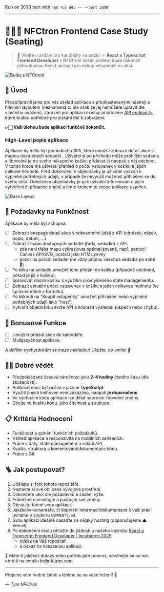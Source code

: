 Run on 3000 port with `npm run dev -- --port 3000`

---

# 🧑🏻‍🚀 NFCtron Frontend Case Study (Seating)

> 👋 Vítejte u zadání pro kandidáty na pozici ⚛️ **React a Typescript Frontend Developer** v NFCtron! Vaším úkolem bude
> dokončit jednoduchou React aplikaci pro nákup vstupenek na akci.

<img src="https://www.nfctron.com/data/blog/hr-mock.1733915983.jpg" alt="Buduj s NFCtron!" />

## 🎯 Úvod

Předpřipravili jsme pro vás základ aplikace s přednastavenými nástroji a hlavním layoutem (neznamená to ale však že jej nemůžete upravit dle vlastního uvážení).
Zaroveň pro aplikaci existují připravené [API endpointy](./API.md), které budou potřebné pro získání dat k zobrazení.

**👉🏻 Vaší úlohou bude aplikaci funkčně dokončit.**

### High-Level popis aplikace

Aplikace by měla být jednoduchá SPA, která umožní zobrazit detail akce s mapou dostupných sedadel .
Uživatel si po příchodu může prohlížet sedadla a libovolně je do svého nákupního košíku přidávat či naopak z něj odebírat.
V tomto kroce má uživatel přehled o počtu vstupenek v košíku a jejich celkové hodnotě.
Před dokončením objednávky je uživatel vyzván k vyplnění potřebných údajů, v případě že nevyužil možnost přihlášení se do svého účtu.
Odesláním objednávky je pak uživatel informován o jejím vytvoření či případné chybě a tímto krokem je scope aplikace uzavřen.

![Base Layout](./base-layout.png)

## 🌱 Požadavky na Funkčnost

Aplikace by měla být schopna:

-   [ ] Zobrazit onepage detail akce s relevantními údaji z API (obrázek, název, popis, datum, ...)
-   [ ] Zobrazit mapu dostupných sedadel (řada, sedadlo) z API.
    -   zde není třeba mapu vykreslovat optimalizovaně, např. pomocí Canvas API/SVG, postačí jako HTML prvky
    -   pozor na pořadí sedadel (ne vždy přijdou všechna sedadla po sobě 👀)
-   [ ] Po kliku na sedadlo umožnit jeho přidání do košíku (případně odebrání, pokud je již v košíku).
-   [ ] Spravovat obsah košíku s využitím promyšleného state managementu.
-   [ ] Zobrazit aktuální počet vstupenek v košíku a jejich celkovou hodnotu (ve správné měně a formátu).
-   [ ] Po kliknutí na "Koupit vstupenky" umožnit přihlášení nebo vyplnění potřebných údajů jako "host".
-   [ ] Vytvořit objednávku skrze API a zobrazit výsledek (úspěch nebo chybu).

## 🌟 Bonusové Funkce

-   [ ] Umožnit přidání akce do kalendáře.
-   [ ] Multijazyčnost aplikace.

_A dalším vychytávkám se meze nekladou! Ukažte, co umíte! 💫_

## ☝🏻 Dobré vědět

-   Předpokládaná časová náročnost jsou **2-4 hodiny** čistého času (dle zkušenosti).
-   Aplikace musí být psána v jazyce **TypeScript**.
-   Využití jiných knihoven není zakázáno, naopak **je doporučeno**.
-   Ve výchozím kódu aplikace lze dělat naprosto libovolné změny.
-   Dbejte na kvalitu kódu, jeho čitelnost a strukturu.

## 📋 Kritéria Hodnocení

-   Funkčnost a splnění funkčních požadavků.
-   Vzhled aplikace a responzivita na mobilních zařízeních.
-   Práce s daty, state management a volání API.
-   Kvalita, struktura a komentování/dokumentace kódu.
-   Práce s Git.

## 🪜 Jak postupovat?

1. Udělejte si fork tohoto repozitáře.
2. Nastavte si své oblíbené vývojové prostředí.
3. Dokončete úkol dle požadavků a zadání výše.
4. Průběžně commitujte a pushujte své změny.
5. Otestujte řádně svou aplikaci.
6. Jakékoliv komentáře, či doplnění informací/dokumentace k vaší práci uvítáme v souboru `COMMENTS.md`.
7. Svou aplikaci ideálně nasaďte na nějaký hosting (doporučujeme ▲ Vercel).
8. Po dokončení úkolu přiložte do žádosti u našeho inzerátu [React a Typescript Frontend Developer | Incubation 2025](https://www.nfctron.com/cs/kariera/react-a-typescript-frontend-developer-incubation-2025):
    - odkaz na Váš repozitář,
    - a odkaz na nasazenou aplikaci.

📧 Máte-li jakékoli dotazy nebo potřebujete pomoci, neváhejte se na nás obrátit na emailu [hr@nfctron.com](mailto:hr@nfctron.com).

---

Přejeme vám hodně štěstí a těšíme se na vaše řešení! 🌟

_–– Tým NFCtron_
